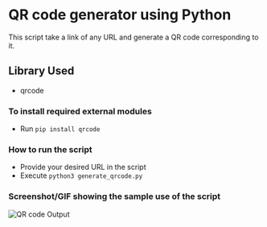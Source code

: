# QR code generator using Python
This script take a link of any URL and generate a QR code corresponding to it.

## Library Used
* qrcode

### To install required external modules
* Run `pip install qrcode` 

### How to run the script
- Provide your desired URL in the script
- Execute `python3 generate_qrcode.py`

### Screenshot/GIF showing the sample use of the script

![QR code Output](https://github.com/Python-World/python-mini-projects/blob/master/projects/Qr_code_generator/url_qrcode.png)
